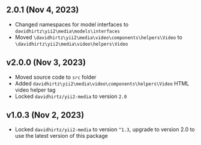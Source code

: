 ## 2.0.1 (Nov 4, 2023)
- Changed namespaces for model interfaces to `davidhirtz\yii2\media\models\interfaces`
- Moved `\davidhirtz\yii2\media\video\components\helpers\Video` to `\davidhirtz\yii2\media\video\helpers\Video`

## v2.0.0 (Nov 3, 2023)
- Moved source code to `src` folder
- Added `davidhirtz\yii2\media\video\components\helpers\Video` HTML video helper tag
- Locked `davidhirtz/yii2-media` to version `2.0`
 
## v1.0.3 (Nov 2, 2023)
- Locked `davidhirtz/yii2-media` to version `^1.3`, upgrade to version 2.0 to use the latest version of this package